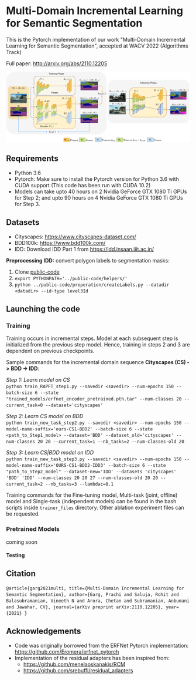 # Multi-Domain Incremental Learning for Semantic Segmentation
This is the Pytorch implementation of our work "Multi-Domain Incremental Learning for Semantic Segmentation", accepted at WACV 2022 (Algorithms Track)

Full paper: http://arxiv.org/abs/2110.12205

![image](final-main-diagram-wacv1.png)

## Requirements

 - Python 3.6
 - Pytorch: Make sure to install the Pytorch version for Python 3.6 with CUDA support (This code has been run with CUDA 10.2)
 - Models can take upto 40 hours on 2 Nvidia GeForce GTX 1080 Ti GPUs for Step 2; and upto 90 hours on 4 Nvidia GeForce GTX 1080 Ti GPUs for Step 3.

## Datasets

 - Cityscapes: https://www.cityscapes-dataset.com/
 - BDD100k: https://www.bdd100k.com/
 - IDD: Download IDD Part 1 from https://idd.insaan.iiit.ac.in/

**Preprocessing IDD:** convert polygon labels to segmentation masks:

1. Clone [public-code](https://github.com/AutoNUE/public-code)
2. `export PYTHONPATH='../public-code/helpers/'`
3. `python ../public-code/preperation/createLabels.py --datadir <datadir> --id-type level3Id`

## Launching the code

### Training
Training occurs in incremental steps. Model at each subsequent step is initialized from the previous step model. Hence, training in steps 2 and 3 are dependent on previous checkpoints.

Sample commands for the incremental domain sequence **Cityscapes (CS) -> BDD -> IDD**:

_Step 1: Learn model on CS_ \
`python train_RAPFT_step1.py --savedir <savedir> --num-epochs 150 --batch-size 6 --state "trained_models/erfnet_encoder_pretrained.pth.tar" --num-classes 20 --current_task=0 --dataset='cityscapes'`

_Step 2: Learn CS model on BDD_ \
`python train_new_task_step2.py --savedir <savedir> --num-epochs 150 --model-name-suffix='ours-CS1-BDD2' --batch-size 6 --state <path_to_Step1_model> --dataset='BDD' --dataset_old='cityscapes' --num-classes 20 20 --current_task=1 --nb_tasks=2 --num-classes-old 20`

_Step 3: Learn CS|BDD model on IDD_ \
`python train_new_task_step3.py --savedir <savedir> --num-epochs 150 --model-name-suffix='OURS-CS1-BDD2-IDD3' --batch-size 6 --state "path_to_Step2_model" --dataset-new='IDD' --datasets 'cityscapes' 'BDD' 'IDD' --num-classes 20 20 27 --num-classes-old 20 20 --current_task=2 --nb_tasks=3 --lambdac=0.1`

Training commands for the Fine-tuning model, Multi-task (joint, offline) model and Single-task (independent models) can be found in the bash scripts inside `trainer_files` directory. Other ablation experiment files can be requested.

### Pretrained Models
coming soon
#### Testing
<!-- #### Tensorboard use
#### T-SNE plots for segmentation -->

## Citation
`@article{garg2021multi,
  title={Multi-Domain Incremental Learning for Semantic Segmentation},
  author={Garg, Prachi and Saluja, Rohit and Balasubramanian, Vineeth N and Arora, Chetan and Subramanian, Anbumani and Jawahar, CV},
  journal={arXiv preprint arXiv:2110.12205},
  year={2021}
}
`

## Acknowledgements
 - Code was originally borrowed from the ERFNet Pytorch implementation: https://github.com/Eromera/erfnet_pytorch
 - Implementation of the residual adapters has been inspired from:
   - https://github.com/menelaoskanakis/RCM
   - https://github.com/srebuffi/residual_adapters
